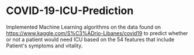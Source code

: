 # COVID-19-ICU-Prediction
Implemented Machine Learning algorithms on the data found on https://www.kaggle.com/S%C3%ADrio-Libanes/covid19 to predict whether or not a patient would need ICU based on the 54 features that include Patient's symptoms and vitality.
